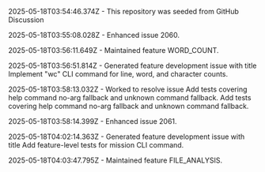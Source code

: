 2025-05-18T03:54:46.374Z - This repository was seeded from GitHub Discussion 

2025-05-18T03:55:08.028Z - Enhanced issue 2060.

2025-05-18T03:56:11.649Z - Maintained feature WORD_COUNT.

2025-05-18T03:56:51.814Z - Generated feature development issue with title Implement "wc" CLI command for line, word, and character counts.

2025-05-18T03:58:13.032Z - Worked to resolve issue Add tests covering help command no-arg fallback and unknown command fallback. Add tests covering help command no-arg fallback and unknown command fallback.

2025-05-18T03:58:14.399Z - Enhanced issue 2061.

2025-05-18T04:02:14.363Z - Generated feature development issue with title Add feature-level tests for mission CLI command.

2025-05-18T04:03:47.795Z - Maintained feature FILE_ANALYSIS.

